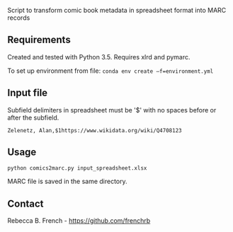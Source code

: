 Script to transform comic book metadata in spreadsheet format into MARC records

## Requirements
Created and tested with Python 3.5. Requires xlrd and pymarc. 

To set up environment from file: ```conda env create –f=environment.yml```

## Input file
Subfield delimiters in spreadsheet must be '$' with no spaces before or after the subfield.

```Zelenetz, Alan,$1https://www.wikidata.org/wiki/Q4708123```

## Usage
```python comics2marc.py input_spreadsheet.xlsx```

MARC file is saved in the same directory.

## Contact
Rebecca B. French - <https://github.com/frenchrb>
